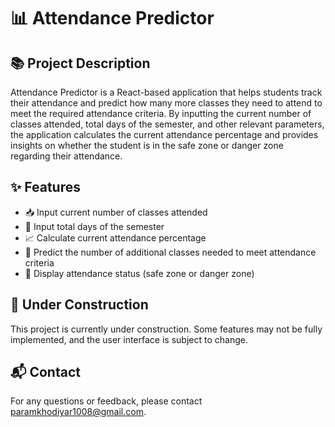 # 📊 Attendance Predictor

## 📚 Project Description

Attendance Predictor is a React-based application that helps students track their attendance and predict how many more classes they need to attend to meet the required attendance criteria. By inputting the current number of classes attended, total days of the semester, and other relevant parameters, the application calculates the current attendance percentage and provides insights on whether the student is in the safe zone or danger zone regarding their attendance.

## ✨ Features

- 📥 Input current number of classes attended
- 📅 Input total days of the semester
- 📈 Calculate current attendance percentage
- 🔮 Predict the number of additional classes needed to meet attendance criteria
- 🚦 Display attendance status (safe zone or danger zone)

## 🚧 Under Construction

This project is currently under construction. Some features may not be fully implemented, and the user interface is subject to change.


## 📬 Contact

For any questions or feedback, please contact [paramkhodiyar1008@gmail.com](mailto:paramkhodiyar1008@gmail.com).

